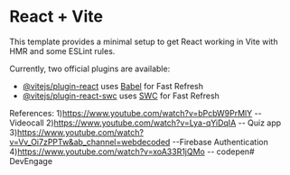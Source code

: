 # React + Vite

This template provides a minimal setup to get React working in Vite with HMR and some ESLint rules.

Currently, two official plugins are available:

- [@vitejs/plugin-react](https://github.com/vitejs/vite-plugin-react/blob/main/packages/plugin-react/README.md) uses [Babel](https://babeljs.io/) for Fast Refresh
- [@vitejs/plugin-react-swc](https://github.com/vitejs/vite-plugin-react-swc) uses [SWC](https://swc.rs/) for Fast Refresh

References:
1)https://www.youtube.com/watch?v=bPcbW9PrMlY -- Videocall
2)https://www.youtube.com/watch?v=Lya-qYiDqIA -- Quiz app
3)https://www.youtube.com/watch?v=Vv_Oi7zPPTw&ab_channel=webdecoded --Firebase Authentication
4)https://www.youtube.com/watch?v=xoA33R1jQMo -- codepen#   D e v E n g a g e  
 